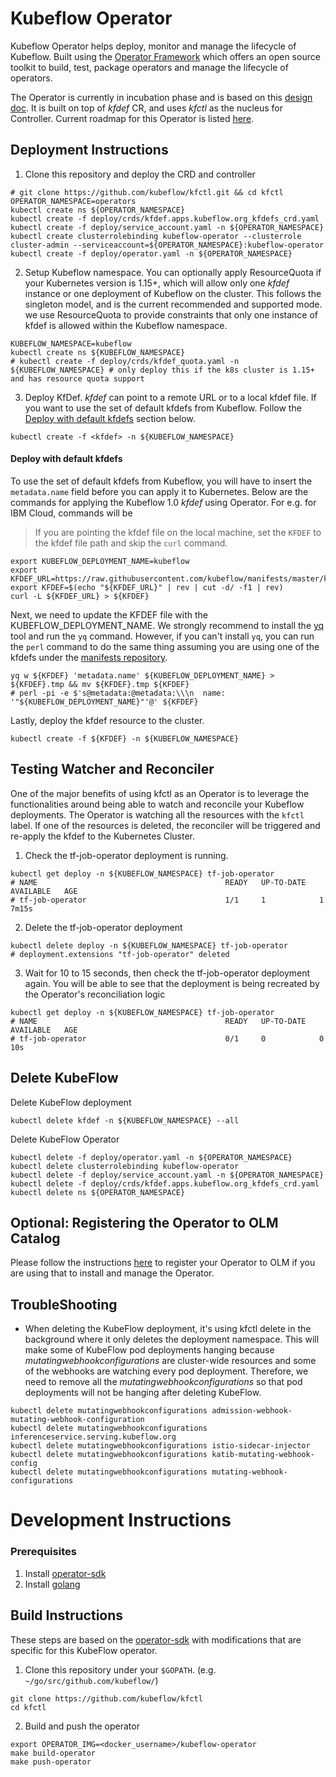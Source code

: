 # Kubeflow Operator

Kubeflow Operator helps deploy, monitor and manage the lifecycle of Kubeflow. Built using the [Operator Framework](https://coreos.com/blog/introducing-operator-framework) which offers an open source toolkit to build, test, package operators and manage the lifecycle of operators.

The Operator is currently in incubation phase and is based on this [design doc](https://docs.google.com/document/d/1vNBZOM-gDMpwTbhx0EDU6lDpyUjc7vhT3bdOWWCRjdk/edit#). It is built on top of _kfdef_ CR, and uses _kfctl_ as the nucleus for Controller. Current roadmap for this Operator is listed [here](https://github.com/kubeflow/kfctl/issues/193). 

## Deployment Instructions
1. Clone this repository and deploy the CRD and controller
```shell
# git clone https://github.com/kubeflow/kfctl.git && cd kfctl
OPERATOR_NAMESPACE=operators
kubectl create ns ${OPERATOR_NAMESPACE}
kubectl create -f deploy/crds/kfdef.apps.kubeflow.org_kfdefs_crd.yaml
kubectl create -f deploy/service_account.yaml -n ${OPERATOR_NAMESPACE}
kubectl create clusterrolebinding kubeflow-operator --clusterrole cluster-admin --serviceaccount=${OPERATOR_NAMESPACE}:kubeflow-operator
kubectl create -f deploy/operator.yaml -n ${OPERATOR_NAMESPACE}
```

2. Setup Kubeflow namespace. You can optionally apply ResourceQuota if your Kubernetes version is 1.15+, which will allow only one _kfdef_ instance or one deployment of Kubeflow on the cluster. This follows the singleton model, and is the current recommended and supported mode.
we use ResourceQuota to provide constraints that only one instance of kfdef is allowed within the Kubeflow namespace.
```shell
KUBEFLOW_NAMESPACE=kubeflow
kubectl create ns ${KUBEFLOW_NAMESPACE}
# kubectl create -f deploy/crds/kfdef_quota.yaml -n ${KUBEFLOW_NAMESPACE} # only deploy this if the k8s cluster is 1.15+ and has resource quota support
```

3. Deploy KfDef. _kfdef_ can point to a remote URL or to a local kfdef file. If you want to use the set of default kfdefs from Kubeflow. Follow the [Deploy with default kfdefs](#deploy-with-default-kfdefs) section below.
```shell
kubectl create -f <kfdef> -n ${KUBEFLOW_NAMESPACE}
```

#### Deploy with default kfdefs
To use the set of default kfdefs from Kubeflow, you will have to insert the `metadata.name` field before you can apply it to Kubernetes. Below are the commands for applying the Kubeflow 1.0 _kfdef_ using Operator. For e.g. for IBM Cloud, commands will be
> If you are pointing the kfdef file on the local machine, set the `KFDEF` to the kfdef file path and skip the `curl` command.
```shell
export KUBEFLOW_DEPLOYMENT_NAME=kubeflow
export KFDEF_URL=https://raw.githubusercontent.com/kubeflow/manifests/master/kfdef/kfctl_ibm.yaml
export KFDEF=$(echo "${KFDEF_URL}" | rev | cut -d/ -f1 | rev)
curl -L ${KFDEF_URL} > ${KFDEF}
```

Next, we need to update the KFDEF file with the KUBEFLOW_DEPLOYMENT_NAME. We strongly recommend to install the [yq](https://github.com/mikefarah/yq) tool and run the `yq` command. However, if you can't install `yq`, you can run the `perl` command to do the same thing assuming you are using one of the kfdefs under the [manifests repository](https://github.com/kubeflow/manifests/tree/master/kfdef).

```shell
yq w ${KFDEF} 'metadata.name' ${KUBEFLOW_DEPLOYMENT_NAME} > ${KFDEF}.tmp && mv ${KFDEF}.tmp ${KFDEF}
# perl -pi -e $'s@metadata:@metadata:\\\n  name: '"${KUBEFLOW_DEPLOYMENT_NAME}"'@' ${KFDEF}
```

Lastly, deploy the kfdef resource to the cluster.
```shell
kubectl create -f ${KFDEF} -n ${KUBEFLOW_NAMESPACE}
```

## Testing Watcher and Reconciler
One of the major benefits of using kfctl as an Operator is to leverage the functionalities around being able to watch and reconcile your Kubeflow deployments. The Operator is watching all the resources with the `kfctl` label. If one of the resources is deleted, 
the reconciler will be triggered and re-apply the kfdef to the Kubernetes Cluster.

1. Check the tf-job-operator deployment is running.
```shell
kubectl get deploy -n ${KUBEFLOW_NAMESPACE} tf-job-operator
# NAME                                          READY   UP-TO-DATE   AVAILABLE   AGE
# tf-job-operator                               1/1     1            1           7m15s
```

2. Delete the tf-job-operator deployment
```shell
kubectl delete deploy -n ${KUBEFLOW_NAMESPACE} tf-job-operator
# deployment.extensions "tf-job-operator" deleted
```

3. Wait for 10 to 15 seconds, then check the tf-job-operator deployment again. 
You will be able to see that the deployment is being recreated by the Operator's reconciliation logic
 
```Shell
kubectl get deploy -n ${KUBEFLOW_NAMESPACE} tf-job-operator
# NAME                                          READY   UP-TO-DATE   AVAILABLE   AGE
# tf-job-operator                               0/1     0            0           10s
```

## Delete KubeFlow
Delete KubeFlow deployment
```shell
kubectl delete kfdef -n ${KUBEFLOW_NAMESPACE} --all
```

Delete KubeFlow Operator
```shell
kubectl delete -f deploy/operator.yaml -n ${OPERATOR_NAMESPACE}
kubectl delete clusterrolebinding kubeflow-operator
kubectl delete -f deploy/service_account.yaml -n ${OPERATOR_NAMESPACE}
kubectl delete -f deploy/crds/kfdef.apps.kubeflow.org_kfdefs_crd.yaml
kubectl delete ns ${OPERATOR_NAMESPACE}
```

## Optional: Registering the Operator to OLM Catalog

Please follow the instructions [here](https://github.com/operator-framework/community-operators/blob/master/docs/testing-operators.md#testing-operator-deployment-on-openshift) to register your Operator to OLM if you are using that to install and manage the Operator.

## TroubleShooting
- When deleting the KubeFlow deployment, it's using kfctl delete in the background where it only deletes the deployment namespace. 
This will make some of KubeFlow pod deployments hanging because _mutatingwebhookconfigurations_ are cluster-wide 
resources and some of the webhooks are watching every pod deployment. Therefore, we need to remove all the _mutatingwebhookconfigurations_ 
so that pod deployments will not be hanging after deleting KubeFlow.
```shell
kubectl delete mutatingwebhookconfigurations admission-webhook-mutating-webhook-configuration
kubectl delete mutatingwebhookconfigurations inferenceservice.serving.kubeflow.org
kubectl delete mutatingwebhookconfigurations istio-sidecar-injector
kubectl delete mutatingwebhookconfigurations katib-mutating-webhook-config
kubectl delete mutatingwebhookconfigurations mutating-webhook-configurations
```

# Development Instructions

### Prerequisites
1. Install [operator-sdk](https://github.com/operator-framework/operator-sdk/blob/master/doc/user/install-operator-sdk.md)
2. Install [golang](https://golang.org/dl/)


## Build Instructions
These steps are based on the [operator-sdk](https://github.com/operator-framework/operator-sdk/blob/master/doc/user-guide.md)
with modifications that are specific for this KubeFlow operator.

1. Clone this repository under your `$GOPATH`. (e.g. `~/go/src/github.com/kubeflow/`)
```shell
git clone https://github.com/kubeflow/kfctl
cd kfctl
```

2. Build and push the operator
```shell
export OPERATOR_IMG=<docker_username>/kubeflow-operator
make build-operator
make push-operator
```
